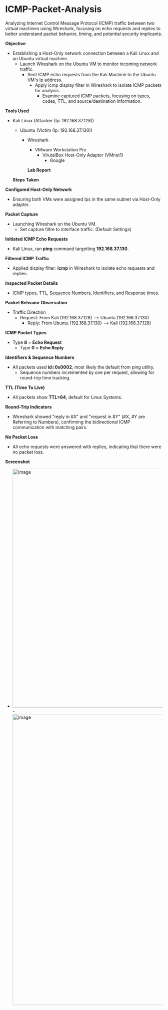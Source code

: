 # ICMP-Packet-Analysis
Analyzing Internet Control Message Protocol (ICMP) traffic between two virtual machines using Wireshark,
focusing on echo requests and replies to better understand packet behavior, timing, and potential security implicants.

**Objective**
- Establishing a Host-Only network connection between a Kali Linux and an Ubuntu virtual machine.
  - Launch Wireshark on the Ubuntu VM to monitor incoming network traffic.
    - Sent ICMP echo requests from the Kali Machine to the Ubuntu VM's Ip address.
      - Apply icmp display filter in Wireshark to isolate ICMP packets for analysis.
        - Examine captured ICMP packets, focusing on types, codes, TTL, and source/destination information.

**Tools Used**
- Kali Linux (Attacker (Ip: 192.168.37.128))
  - Ubuntu (Victim (Ip: 192.168.37.130))
    - Wireshark
      - VMware Workstation Pro
        - VirutalBox Host-Only Adapter (VMnet1)
          - Google

      **Lab Report**
  
  **Steps Taken**

**Configured Host-Only Network**
- Ensuring both VMs were assigned Ips in the same subnet via Host-Only adapter.

**Packet Capture**
- Launching Wireshark on the Ubuntu VM.
  - Set capture filtre to interface traffic. (Default Settings)

**Initiated ICMP Echo Requests**
- Kali Linux, ran **ping** command targetting **192.168.37.130**.

**Filtered ICMP Traffic**
- Applied display filter: **icmp** in Wireshark to isolate echo requests and replies.

**Inspected Packet Details**
- ICMP types, TTL, Sequence Numbers, Identifiers, and Response times.

**Packet Behvaior Observation**
- Traffic Direction
  - Request: From Kali (192.168.37.128) --> Ubuntu (192.168.37.130)
    - Reply: From Ubuntu (192.168.37.130) --> Kali (192.168.37.128)

**ICMP Packet Types**
- Type **8** = **Echo Request**
  - Type **0** = **Echo Reply**

**Identifiers & Sequence Numbers**
- All packets used **id=0x0002**, most likely the default from ping utility.
  - Sequence numbers incremented by one per request, allowing for round-trip time tracking.

**TTL (Time To Live)**
- All packets show **TTL=64**, default for Linux Systems.

**Round-Trip Indicators**
- Wireshark showed "reply in #X" and "request in #Y" (#X, #Y are Referring to Numbers), confirming the bidirectional ICMP communication with matching pairs.

**No Packet Loss**
- All echo requests were answered with replies, indicating that there were no packet loss.

**Screenshot**
- <img width="1230" height="763" alt="image" src="https://github.com/user-attachments/assets/a476f5ba-47af-4242-bb23-57b97fdf34bb" />
  - <img width="1475" height="929" alt="image" src="https://github.com/user-attachments/assets/dd6a6266-6b3b-47a3-8e14-543fa3f8016c" />
